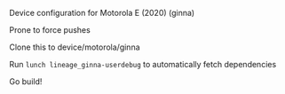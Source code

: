 Device configuration for Motorola E (2020) (ginna)


Prone to force pushes



Clone this to device/motorola/ginna


Run `lunch lineage_ginna-userdebug` to automatically fetch dependencies


Go build!
